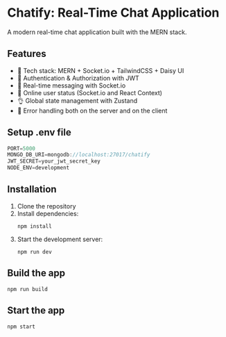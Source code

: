 # Chatify: Real-Time Chat Application

A modern real-time chat application built with the MERN stack.

## Features

-   🌟 Tech stack: MERN + Socket.io + TailwindCSS + Daisy UI
-   🎃 Authentication & Authorization with JWT
-   👾 Real-time messaging with Socket.io
-   🚀 Online user status (Socket.io and React Context)
-   👌 Global state management with Zustand
-   🐞 Error handling both on the server and on the client

## Setup .env file

```js
PORT=5000
MONGO_DB_URI=mongodb://localhost:27017/chatify
JWT_SECRET=your_jwt_secret_key
NODE_ENV=development
```

## Installation

1. Clone the repository
2. Install dependencies:
   ```shell
   npm install
   ```
3. Start the development server:
   ```shell
   npm run dev
   ```

## Build the app

```shell
npm run build
```

## Start the app

```shell
npm start
```
